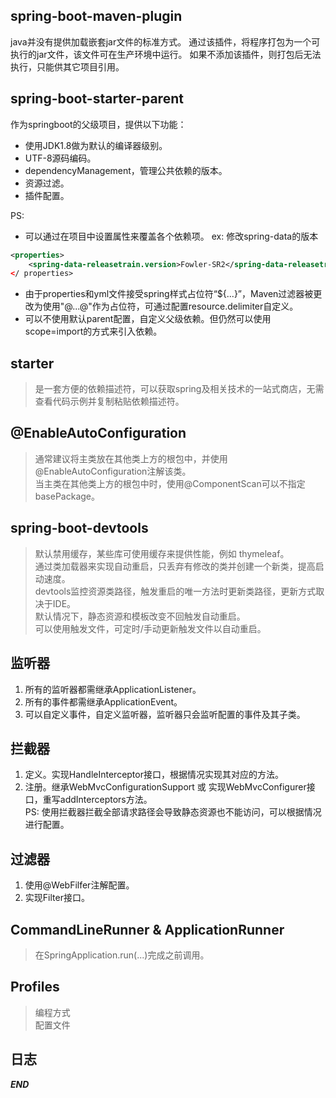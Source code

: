 ## spring-boot-maven-plugin

java并没有提供加载嵌套jar文件的标准方式。 通过该插件，将程序打包为一个可执行的jar文件，该文件可在生产环境中运行。 如果不添加该插件，则打包后无法执行，只能供其它项目引用。

## spring-boot-starter-parent

作为springboot的父级项目，提供以下功能：

- 使用JDK1.8做为默认的编译器级别。
- UTF-8源码编码。
- dependencyManagement，管理公共依赖的版本。
- 资源过滤。
- 插件配置。

PS:

- 可以通过在项目中设置属性来覆盖各个依赖项。 ex: 修改spring-data的版本

```xml
<properties>   
    <spring-data-releasetrain.version>Fowler-SR2</spring-data-releasetrain.version>
</ properties>
```

- 由于properties和yml文件接受spring样式占位符“${...}”，Maven过滤器被更改为使用"@...@"作为占位符，可通过配置resource.delimiter自定义。
- 可以不使用默认parent配置，自定义父级依赖。但仍然可以使用scope=import的方式来引入依赖。

## starter

> 是一套方便的依赖描述符，可以获取spring及相关技术的一站式商店，无需查看代码示例并复制粘贴依赖描述符。

## @EnableAutoConfiguration

> 通常建议将主类放在其他类上方的根包中，并使用@EnableAutoConfiguration注解该类。  
> 当主类在其他类上方的根包中时，使用@ComponentScan可以不指定basePackage。

## spring-boot-devtools

> 默认禁用缓存，某些库可使用缓存来提供性能，例如 thymeleaf。  
> 通过类加载器来实现自动重启，只丢弃有修改的类并创建一个新类，提高启动速度。  
> devtools监控资源类路径，触发重启的唯一方法时更新类路径，更新方式取决于IDE。  
> 默认情况下，静态资源和模板改变不回触发自动重启。  
> 可以使用触发文件，可定时/手动更新触发文件以自动重启。

## 监听器

1. 所有的监听器都需继承ApplicationListener<ApplicationEvent>。
2. 所有的事件都需继承ApplicationEvent。
3. 可以自定义事件，自定义监听器，监听器只会监听配置的事件及其子类。

## 拦截器

1. 定义。实现HandleInterceptor接口，根据情况实现其对应的方法。
2. 注册。继承WebMvcConfigurationSupport 或 实现WebMvcConfigurer接口，重写addInterceptors方法。  
   PS: 使用拦截器拦截全部请求路径会导致静态资源也不能访问，可以根据情况进行配置。

## 过滤器

1. 使用@WebFilfer注解配置。
2. 实现Filter接口。

## CommandLineRunner & ApplicationRunner

> 在SpringApplication.run(...)完成之前调用。

## Profiles

> 编程方式  
> 配置文件

## 日志

***END***
